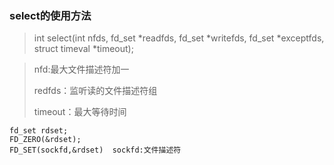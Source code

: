 ### select的使用方法

> int select(int nfds, fd_set *readfds, fd_set *writefds,
>                   fd_set *exceptfds, struct timeval *timeout);

> nfd:最大文件描述符加一
>
> redfds：监听读的文件描述符组
>
> timeout：最大等待时间

```
fd_set rdset;
FD_ZERO(&rdset);
FD_SET(sockfd,&rdset)  sockfd:文件描述符
```


